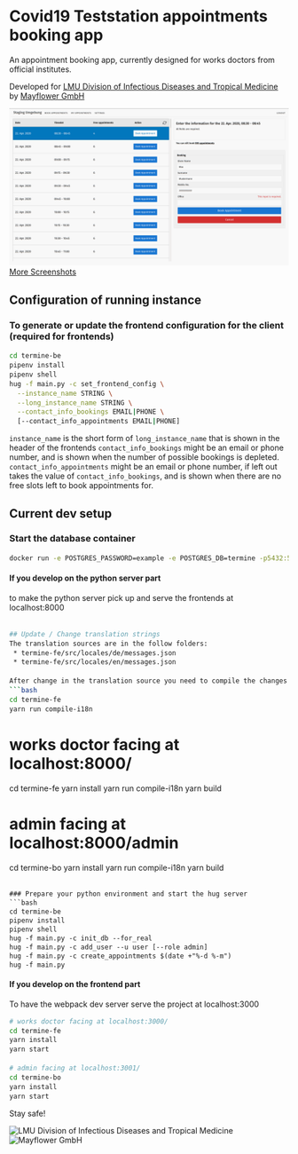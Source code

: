 # Covid19 Teststation appointments booking app

An appointment booking app, currently designed for works doctors from official institutes.

Developed for [LMU Division of Infectious Diseases and Tropical Medicine](http://www.klinikum.uni-muenchen.de/Abteilung-fuer-Infektions-und-Tropenmedizin/en/index.html) by	[Mayflower GmbH](https://mayflower.de)


<img src=".github/show/booking-app-1.png"/>
<a href="screenshots.md">More Screenshots</a>

## Configuration of running instance

### To generate or update the frontend configuration for the client (required for frontends)
```bash
cd termine-be
pipenv install
pipenv shell
hug -f main.py -c set_frontend_config \
  --instance_name STRING \
  --long_instance_name STRING \
  --contact_info_bookings EMAIL|PHONE \
  [--contact_info_appointments EMAIL|PHONE]
```
`instance_name`         is the short form of
`long_instance_name`    that is shown in the header of the frontends
`contact_info_bookings` might be an email or phone number, and is shown when the number of possible bookings is depleted.
`contact_info_appointments` might be an email or phone number,
                            if left out takes the value of `contact_info_bookings`,
                            and is shown when there are no free slots left to book appointments for.


## Current dev setup

### Start the database container
```bash
docker run -e POSTGRES_PASSWORD=example -e POSTGRES_DB=termine -p5432:5432 postgres:11
```
#### If you develop on the python server part
to make the python server pick up and serve the frontends at localhost:8000
```bash

## Update / Change translation strings
The translation sources are in the follow folders:
 * termine-fe/src/locales/de/messages.json
 * termine-fe/src/locales/en/messages.json

After change in the translation source you need to compile the changes to be applied to the used javascript code.
```bash
cd termine-fe
yarn run compile-i18n
```

# works doctor facing at localhost:8000/
cd termine-fe
yarn install
yarn run compile-i18n
yarn build

# admin facing at localhost:8000/admin
cd termine-bo
yarn install
yarn run compile-i18n
yarn build
```

### Prepare your python environment and start the hug server
```bash
cd termine-be
pipenv install
pipenv shell
hug -f main.py -c init_db --for_real
hug -f main.py -c add_user --u user [--role admin]
hug -f main.py -c create_appointments $(date +"%-d %-m")
hug -f main.py
```

#### If you develop on the frontend part
To have the webpack dev server serve the project at localhost:3000
```bash
# works doctor facing at localhost:3000/
cd termine-fe
yarn install
yarn start

# admin facing at localhost:3001/
cd termine-bo
yarn install
yarn start

```

Stay safe!

![LMU Division of Infectious Diseases and Tropical Medicine](https://github.com/Public-Health-Informatics-Munich/covid19-teststation-termine/raw/master/Logo-LMU-Abteilung-Infektions-und-Tropenmedizin.png)
![Mayflower GmbH](https://mayflower.de/wp-content/uploads/2014/04/Mayflower-Logo-440.png)
